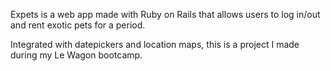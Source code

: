 Expets is a web app made with Ruby on Rails that allows users to log in/out and rent exotic pets for a period.

Integrated with datepickers and location maps, this is a project I made during my Le Wagon bootcamp.
